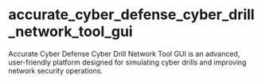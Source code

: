 # accurate_cyber_defense_cyber_drill_network_tool_gui
Accurate Cyber Defense Cyber Drill Network Tool GUI is an advanced, user-friendly platform designed for simulating cyber drills and improving network security operations.
